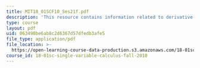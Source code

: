 ```yaml
---
title: MIT18_01SCF10_Ses21f.pdf
description: 'This resource contains information related to derivative of e^xtan^-1 x. '
type: course
layout: pdf
uid: 063490be6ab8c2d6367d57dfedb3afe5
file_type: application/pdf
file_location: >-
  https://open-learning-course-data-production.s3.amazonaws.com/18-01sc-single-variable-calculus-fall-2010/063490be6ab8c2d6367d57dfedb3afe5_MIT18_01SCF10_Ses21f.pdf
course_id: 18-01sc-single-variable-calculus-fall-2010
---
```

